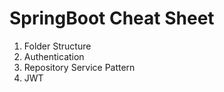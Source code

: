 # SpringBoot Cheat Sheet



1) Folder Structure 
2) Authentication
3) Repository Service Pattern 
4) JWT 
